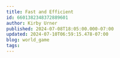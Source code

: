 ```yaml
---
title: Fast and Efficient
id: 6601382348372889601
author: Kirby Urner
published: 2024-07-08T18:05:00.000-07:00
updated: 2024-07-10T06:59:15.478-07:00
blog: world_game
tags: 
---
```


